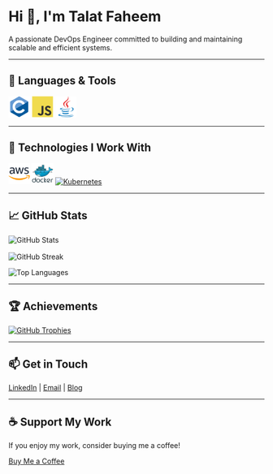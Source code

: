 <h1>Hi 👋, I'm Talat Faheem</h1>
<p>A passionate DevOps Engineer committed to building and maintaining scalable and efficient systems.</p>

---

<h2>🔧 Languages & Tools</h2>
<p>
    <a href="https://www.cprogramming.com/" target="_blank"><img src="https://raw.githubusercontent.com/devicons/devicon/master/icons/c/c-original.svg" alt="C" width="42" height="42"/></a>
    <a href="https://developer.mozilla.org/en-US/docs/Web/JavaScript" target="_blank"><img src="https://raw.githubusercontent.com/devicons/devicon/master/icons/javascript/javascript-original.svg" alt="JavaScript" width="42" height="42"/></a>
    <a href="https://www.java.com" target="_blank"><img src="https://raw.githubusercontent.com/devicons/devicon/master/icons/java/java-original.svg" alt="Java" width="42" height="42"/></a>
    <!-- Add more icons and links similarly -->
</p>

---

<h2>🚀 Technologies I Work With</h2>
<p>
    <a href="https://aws.amazon.com/" target="_blank"><img src="https://raw.githubusercontent.com/devicons/devicon/master/icons/amazonwebservices/amazonwebservices-original-wordmark.svg" alt="AWS" width="42" height="42"/></a>
    <a href="https://www.docker.com/" target="_blank"><img src="https://raw.githubusercontent.com/devicons/devicon/master/icons/docker/docker-original-wordmark.svg" alt="Docker" width="42" height="42"/></a>
    <a href="https://kubernetes.io/" target="_blank"><img src="https://www.vectorlogo.zone/logos/kubernetes/kubernetes-icon.svg" alt="Kubernetes" width="42" height="42"/></a>
    <!-- Add more icons and links similarly -->
</p>

---

<h2>📈 GitHub Stats</h2>
<p>
    <img align="center" src="https://github-readme-stats.vercel.app/api?username=CYBERCODERoss&theme=radical&show_icons=true&locale=en" alt="GitHub Stats" />
</p>
<p>
    <img align="center" src="https://github-readme-streak-stats.herokuapp.com/?user=CYBERCODERoss&theme=radical" alt="GitHub Streak" />
</p>
<p>
    <img src="https://github-readme-stats.vercel.app/api/top-langs?username=CYBERCODERoss&show_icons=true&locale=en&layout=compact&theme=radical" alt="Top Languages" />
</p>

---

<h2>🏆 Achievements</h2>
<p>
    <a href="https://github.com/ryo-ma/github-profile-trophy"><img src="https://github-profile-trophy.vercel.app/?username=CYBERCODERoss&theme=radical" alt="GitHub Trophies" /></a>
</p>

---

<h2>📫 Get in Touch</h2>
<p>
    <a href="https://www.linkedin.com/in/YOUR-LINKEDIN-USERNAME/" target="_blank">LinkedIn</a> | 
    <a href="mailto:your.email@example.com">Email</a> |
    <a href="https://yourblog.com" target="_blank">Blog</a> 
</p>

---

<h2>☕ Support My Work</h2>
<p>If you enjoy my work, consider buying me a coffee!</p>
<a href="https://www.buymeacoffee.com/YOUR-BUYMEACOFFEE-USERNAME" target="_blank">Buy Me a Coffee</a>
